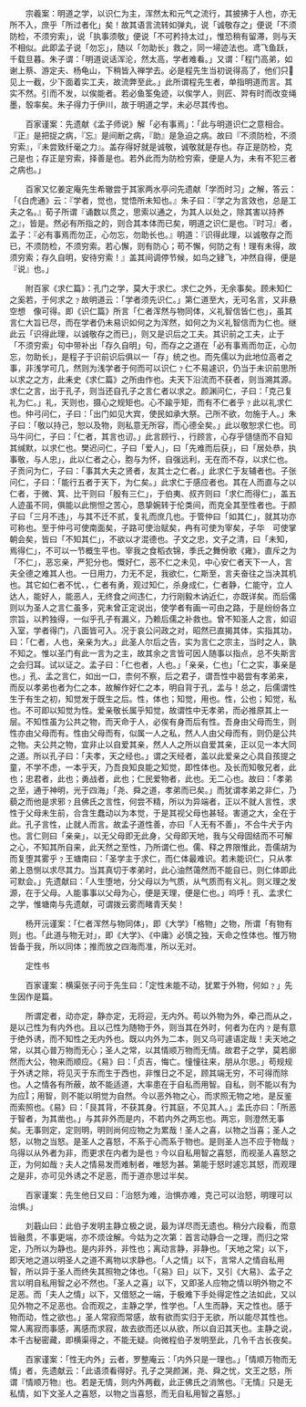 <!-- { "loadSidebar": true } -->
　　宗羲案：明道之学，以识仁为主，浑然太和元气之流行，其披拂于人也，亦无所不入，庶乎「所过者化」矣！故其语言流转如弹丸，说「诚敬存之」便说「不须防检，不须穷索」，说「执事须敬」便说「不可矜持太过」，惟恐稍有留滞，则与天不相似。此即孟子说「勿忘」，随以「勿助长」救之，同一埽迹法也。鸢飞鱼跃，千载旦暮。朱子谓：「明道说话浑沦，然太高，学者难看。」又谓：「程门高弟，如谢上蔡、游定夫、杨龟山，下稍皆入禅学去。必是程先生当初说得高了，他们只见上一截，少下面着实工夫，故流弊至此。」此所谓程先生者，单指明道而言。其实不然。引而不发，以俟能者。若必鱼筌兔迹，以俟学人，则匠、羿有时而改变绳墨，彀率矣。朱子得力于伊川，故于明道之学，未必尽其传也。

　　百家谨案：先遗献《孟子师说》解「必有事焉」：「此与明道识仁之意相合。『正』是把捉之病，『忘』是间断之病，『助』是急迫之病。故曰『不须防检，不须穷索』，『未尝致纤毫之力』。盖存得好就是诚敬，诚敬就是存也。存正是防检，克己是也；存正是穷索，择善是也。若外此而为防检穷索，便是人为，未有不犯三者之病也。」

　　百家又忆姜定庵先生希辙尝于其家两水亭问先遗献「学而时习」之解，答云：「《白虎通》云：『学者，觉也，觉悟所未知也。』朱子曰：『学之为言效也，总是工夫之名。』荀子所谓『诵数以贯之，思索以通之，为其人以处之，除其害以持养之』，皆是。然必有所指之的，则合其本体而已矣，明道之识仁是也。『时习』者，孟子：『必有事焉而勿正，心勿忘，勿助长也。』明道：『识得此理，以诚敬存之而已，不须防检，不须穷索。若心懈，则有防心；苟不懈，何防之有！理有未得，故须穷索；存久自明，安待穷索！』盖其间调停节候，如鸟之肄飞，冲然自得，便是『说』也。」

　　附百家《求仁篇》：孔门之学，莫大于求仁。求仁之外，无余事矣。顾未知仁之奚若，于何求之﹖故明道云：「学者须先识仁。」第仁道至大，无可名言，又非悬空想　像可得。即《识仁篇》所言「仁者浑然与物同体，义礼智信皆仁也」，虽其言仁大旨已尽，而在学者仍未易识如何之为浑然，如何之为义礼智信而为仁也。继此云「识得此理，以诚敬存之而已」，则又是识后之工夫。其识前之工夫，止于「不须穷索」句中带补出「存久自明」句，而存之之道在「必有事焉而勿正，心勿忘，勿助长」，是程子于识前识后俱以一「存」统之也。而先儒以为此地位高者之事，非浅学可几，然则为浅学者于何而可以识仁﹖仁不易遽识，仍当于未识前思所以求之之方，此耒史《求仁篇》之所由作也。夫天下沿流而不获者，则当溯其源。求仁之言，出于孔子，则当还自孔子之言仁者以求之。颜渊问仁，子曰：「克己复礼为仁。」礼，天则也，摄心之规矩也。心不踰乎矩，而有不仁者乎﹖此以礼求仁也。仲弓问仁，子曰：「出门如见大宾，使民如承大祭。己所不欲，勿施于人。」朱子曰：「敬以持己，恕以及物，则私意无所容，而心德全矣。」此以敬恕求仁也。司马牛问仁，子曰：「仁者，其言也讱。」此言顾行、，行顾言，心存乎慥慥而不自知其缄默，以求仁也。樊迟问仁，子曰「爱人」，曰「先难而后获」，曰「居处恭，执事敬，与人忠」，此以仁者之心，胞与为怀，自强远利，无在而不存，以求仁也。子贡问为仁，子曰：「事其大夫之贤者，友其士之仁者。」此求仁于友辅者也。子张问仁，子曰：「能行五者于天下，为仁矣。」此求仁于感应者也。其在人而直与之以仁者，于微、箕、比干则曰「殷有三仁」，于伯夷、叔齐则曰「求仁而得仁」，盖五人迹虽不同，俱能以此恻怛之苦心，恳挚婉转于伦类间，而克全其至性者也。于颜子曰「三月不违」，与其不迁不贰，复礼而庶几也。于管仲曰「如其仁」，就其功亦可称也。至于仲弓可使南面矣，子路可使治赋矣，冉有可使为宰矣，子华　可使掌朝会矣，皆曰「不知其仁」，不欲以才混德也。子文之忠，文子之清，曰「未知，焉得仁」，不可以一节概生平也。宰我之食稻衣锦，季氏之舞佾歌《雍》，直斥之为「不仁」，恶忘亲，严犯分也。慨好仁，恶不仁之未见，中心安仁者天下一人，言夫全德之难其人也。一日用力，力无不足，我欲仁，仁斯至，言夫奋往之当决其机也。其它如仁者不忧、，仁者有勇，观过知仁，杀身成仁，仁者静，仁能守，立人达人，能好人，能恶人，无终食之间违仁，力行刚毅木讷近仁，亦既详矣。而后儒则以为圣人之言仁虽多，究未曾正定说出，使学者有画一可由之路，于是纷纷各立宗旨，以矜独得，一似乎孔子有漏义，乃赖后儒之补救也。曾不知圣人之言，如诏入室，学者得门，八面皆可入。况于哀公问政之对，昭然已直揭其体，实指其功，曰：「仁者，人也，亲亲为大。」此圣人尔后之告，实为言仁之宗主，当时之人，孰不知之。惟以圣门有此一言为之主，故其余之言皆可因人随事以指点，总不失斯言之会归耳。试以证之。孟子曰：「仁也者，人也。」「亲亲，仁也」「仁之实，事亲是也。」孔、孟之言仁，如出一口，柰何不察，后之君子，谓吾性中曷尝有孝弟来，而反以孝弟也者为仁之本，故解作好仁之本，明自背于孔，孟与！总之，后儒谓性生于有生之初，知觉发于既生之后。性，体也；知觉，用也。性，公也；知觉，私也。不可即以知觉为性。爱亲敬长属乎知觉，故谓性中无孝弟，而必推原其上一层。不知性虽为公共之物，而天命于人，必俟有身而后有性。吾身由父母而生，则性亦由父母而有。性由父母而有，似属一人之私，然人人由父母而有，则仍是公共之物。夫公共之物，宜非止以自爱其亲，然人人之所以自爱其亲，正以见一本大同之道。所以孔子曰：「夫孝，天之经也。」谓之天经者，盖以此爱亲之心具自孩提之童，不学不虑，一本乎天，乃吾良知良能之知觉，即性体也。及长而知敬兄者，此也；忠君者，此也；勇战者，此也；仁民爱物者，此也。无二心也。故曰：「孝弟之至，通于神明，光于四海」「尧、舜之道，孝弟而已矣。」而犹谓孝弟之非仁，乃藐之而他是求邪﹖且佛氏之言性，何尝不精，所以为异端者，正以不就人言性，求性于父母未生前，合含生蠢动以为本觉，于是其视父母也甚轻。害道之大，全在于此。孔子言性，止就人而言。故孟子道性善，亦曰「人无有不善」，不合牛犬于内也。言仁则曰「亲亲」，以无父母即无此身，父母即天地，我与父母固结而不可解之心，不知其所自来，此天然之至性，乃所谓仁也。儒、释之界限惟此，吾儒胡为而复堕其雾乎﹖王塘南曰：「圣学主于求仁，而仁体最难识。若未能识仁，只从孝弟上恳恻以求尽其力。当其真切于孝弟时，此心油然蔼然而不能自已，则仁体即此可默会。」先遗献曰：「人生堕地，分父母以为气质，从气质而有义礼。则义理之发源，在于父母。人能事事以父母为心，便是天理，便是仁也。」呜呼！孔、孟求仁之学，惟塘南与先遗献，可谓拨云雾而睹青天矣！

　　杨开沅谨案：「仁者浑然与物同体」，即《大学》「格物」之物，所谓「有物有则」也。「此道与物无对」，即《大学》、《中庸》必慎之独，天命之性体也。惟万物皆备于我，所以同体；推而放之四海而准，所以无对。

　　定性书

　　百家谨案：横渠张子问于先生曰：「定性未能不动，犹累于外物，何如﹖」先生因作是篇。

　　所谓定者，动亦定，静亦定，无将迎，无内外。苟以外物为外，牵己而从之，是以己性为有内外也。且以己性为随物于外，则当其在外时，何者为在内﹖是有意于绝外诱，而不知性之无内外也。既以内外为二本，则又乌可遽语定哉！夫天地之常，以其心普万物而无心；圣人之常，以其情顺万物而无情。故君子之学，莫若廓然而大公，物来而顺应。《易》曰：「贞吉，悔亡。憧憧往来，朋从尔思。」苟规规于外诱之除，将见灭于东而生于西也，非惟日之不足，顾其端无穷，不可得而除也。人之情各有所蔽，故不能适道，大率患在于自私而用智。自私，则不能以有为为应；用智，则不能以明觉为自然。今以恶外物之心，而求照无物之地，是反鉴而索照也。《易》曰：「艮其背，不获其身。行其庭，不见其人。」孟氏亦曰：「所恶于智者，为其凿也。」与其非外而是内，不若内外之两忘也。两忘，则澄然无事矣。无事则定，定则明，明则尚何应物之为累哉！圣人之喜，以物之当喜；圣人之怒，以物之当怒。是圣人之喜怒，不系于心而系于物也。是则圣人岂不应于物哉﹖乌得以从外者为非，而更求在内者为是也﹖今以自私用智之喜怒，而视圣人喜怒之正，为何如哉﹖夫人之情易发而难制者，唯怒为甚。第能于怒时遽忘其怒，而观理之是非，亦可见外诱之不足恶，而于道亦思过半矣。

　　百家谨案：先生他日又曰：「治怒为难，治惧亦难，克己可以治怒，明理可以治惧。」

　　刘蕺山曰：此伯子发明主静立极之说，最为详尽而无遗也。稍分六段看，而意皆融贯，不事更端，亦不烦诠解。今姑为之次第：首言动静合一之理，而归之常定，乃所以为静也。是内非外，非性也；离动言静，非静也。「天地之常」以下，即天地之道以明圣人之道不离物以求静也。「人之情」以下，言常人之情自私用智，所以异于圣人而终失其照物之体也。「《易》曰」以下，又引《大易》、孟子之言以明自私用智之必不然也。「圣人之喜」以下，又即圣人应物之情以明外物之不足恶。而「夫人之情」以下，又借怒之一端，于极难下手处得定性之法如此，又以见外物之不足恶也。合而观之，主静之学，性学也。「人生而静，天之性也。感于物而动，性之欲也。」圣人常寂而常感，故有欲而实归于无欲，所以能尽其性也。常人离寂而事感，离感而求寂，故去欲而还以从欲，所以自汩其天也。主静之说，本千古秘密藏，即横渠得之，不能无疑。向微程伯子发明至此，几令千古长夜矣。

　　百家谨案：「性无内外」云者，罗整庵云：「内外只是一理也。」「情顺万物而无情」者，先遗献云：「此语须看得好。孔子之哭颜渊，尧、舜之忧，文王之怒，所谓『情顺万物』也。若是无情，则内外两截，此正佛氏之消煞也。『无情』只是无私情，如下文圣人之喜怒，以物之当喜怒，而无自私用智之喜怒。」

